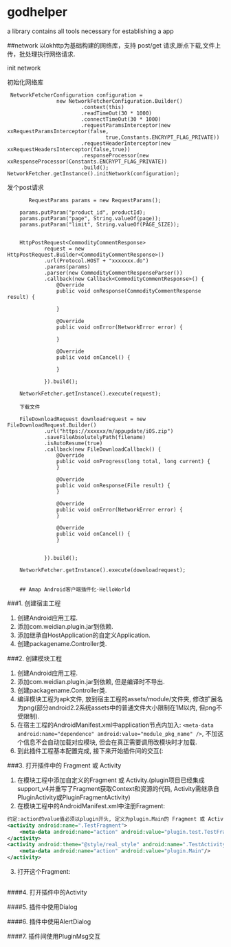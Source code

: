 # godhelper
a library contains all tools necessary for establishing a app

##network
以okhttp为基础构建的网络库，支持 post/get 请求,断点下载,文件上传，批处理执行网络请求.


init network
 
 初始化网络库
 
     NetworkFetcherConfiguration configuration =
                    new NetworkFetcherConfiguration.Builder()
                            .context(this)
                            .readTimeOut(30 * 1000)
                            .connectTimeOut(30 * 1000)
                            .requestParamsInterceptor(new xxRequestParamsInterceptor(false,
                                    true,Constants.ENCRYPT_FLAG_PRIVATE))
                            .requestHeaderInterceptor(new xxRequestHeadersInterceptor(false,true))
                            .responseProcessor(new xxResponseProcessor(Constants.ENCRYPT_FLAG_PRIVATE))
                            .build();
    NetworkFetcher.getInstance().initNetwork(configuration);
    
  发个post请求
  
           RequestParams params = new RequestParams();

        params.putParam("product_id", productId);
        params.putParam("page", String.valueOf(page));
        params.putParam("limit", String.valueOf(PAGE_SIZE));


        HttpPostRequest<CommodityCommentResponse>
                request = new HttpPostRequest.Builder<CommodityCommentResponse>()
                .url(Protocol.HOST + "xxxxxxx.do")
                .params(params)
                .parser(new CommodityCommentResponseParser())
                .callback(new Callback<CommodityCommentResponse>() {
                    @Override
                    public void onResponse(CommodityCommentResponse result) {
                      
                    }

                    @Override
                    public void onError(NetworkError error) {
                
                    }

                    @Override
                    public void onCancel() {
                  
                    }

                }).build();

        NetworkFetcher.getInstance().execute(request);
        
        下载文件
        
        FileDownloadRequest downloadrequest = new FileDownloadRequest.Builder()
                .url("https://xxxxxx/m/appupdate/iOS.zip")
                .saveFileAbsolutelyPath(filename)
                .isAutoResume(true)
                .callback(new FileDownloadCallback() {
                    @Override
                    public void onProgress(long total, long current) {
                    }

                    @Override
                    public void onResponse(File result) {
                    }

                    @Override
                    public void onError(NetworkError error) {
                    }

                    @Override
                    public void onCancel() {
                    }


                }).build();

        NetworkFetcher.getInstance().execute(downloadrequest);
        
        
        ## Amap Android客户端插件化-HelloWorld

###1. 创建宿主工程

1. 创建Android应用工程.
2. 添加com.weidian.plugin.jar到依赖.
3. 添加继承自HostApplication的自定义Application.
4. 创建packagename.Controller类.

###2. 创建模块工程

1. 创建Android应用工程.
2. 添加com.weidian.plugin.jar到依赖, 但是编译时不导出.
3. 创建packagename.Controller类.
4. 编译模块工程为apk文件, 放到宿主工程的assets/module/文件夹, 修改扩展名为png(部分android2.2系统assets中的普通文件大小限制在1M以内, 但png不受限制).
5. 在宿主工程的AndroidManifest.xml中application节点内加入:
    `<meta-data android:name="dependence" android:value="module_pkg_name" />`,
    不加这个信息不会自动加载对应模块, 但会在真正需要调用改模块时才加载.
6. 到此插件工程基本配置完成, 接下来开始插件间的交互(:

###3. 打开插件中的 Fragment 或 Activity

1. 在模块工程中添加自定义的Fragment 或 Activity.(plugin项目已经集成support_v4并重写了Fragment获取Context和资源的代码, Activity需继承自PluginActivity或PluginFragmentActivity)
2. 在模块工程中的AndroidManifest.xml中注册Fragment:
```xml
约定:action的value值必须以plugin开头, 定义为plugin.Main的 Fragment 或 Activity 将成为主入口.
<activity android:name=".TestFragment">
    <meta-data android:name="action" android:value="plugin.test.TestFragment"/>
</activity>
<activity android:theme="@style/real_style" android:name=".TestActivity">
    <meta-data android:name="action" android:value="plugin.Main"/>
</activity>
```
3. 打开这个Fragment:
```java

```


####4. 打开插件中的Activity

####5. 插件中使用Dialog

####6. 插件中使用AlertDialog

####7. 插件间使用PluginMsg交互

